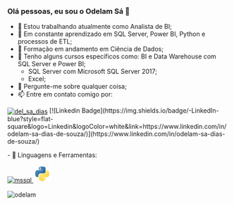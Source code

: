 ### Olá pessoas, eu sou o Odelam Sá 👋

 - 🔭 Estou trabalhando atualmente como Analista de BI;
 - 🌱 Em constante aprendizado em SQL Server, Power BI, Python e processos de ETL;
 - 👯 Formação em andamento em Ciência de Dados;
 - 🤔 Tenho alguns cursos específicos como: BI e Data Warehouse com SQL Server e Power BI;
      - SQL Server com Microsoft SQL Server 2017;
      - Excel;
 - 💬 Pergunte-me sobre qualquer coisa;
 - 📫 Entre em contato comigo por:
<p align="left">
<a href="https://twitter.com/del_sa_dias" target="blank"><img align="center" src="https://cdn.jsdelivr.net/npm/simple-icons@3.0.1/icons/twitter.svg" alt="del_sa_dias" height="30" width="40" /></a>
[![Linkedin Badge](https://img.shields.io/badge/-LinkedIn-blue?style=flat-square&logo=Linkedin&logoColor=white&link=https://www.linkedin.com/in/odelam-sa-dias-de-souza/)](https://www.linkedin.com/in/odelam-sa-dias-de-souza/)
</p>
- 📄 Linguagens e Ferramentas:
<p align="left"> <a href="https://www.microsoft.com/en-us/sql-server" target="_blank"> <img src="https://cdn.worldvectorlogo.com/logos/microsoft-sql-server.svg" alt="mssql" width="40" height="40"/> </a> <a href="https://www.python.org" target="_blank"> <img src="https://raw.githubusercontent.com/devicons/devicon/master/icons/python/python-original.svg" alt="python" width="40" height="40"/> </a> </p>
     
<p><img align="center" src="https://github-readme-stats.vercel.app/api/top-langs?username=odelam&show_icons=true&locale=en&layout=compact" alt="odelam" /></p>

 
